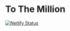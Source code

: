 # To The Million
[![Netlify Status](https://api.netlify.com/api/v1/badges/c0aec85f-df55-46ce-a226-9587002ff0c6/deploy-status)](https://app.netlify.com/sites/to-the-million/deploys)
